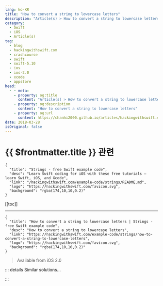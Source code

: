 ```yaml
---
lang: ko-KR
title: "How to convert a string to lowercase letters"
description: "Article(s) > How to convert a string to lowercase letters"
category:
  - Swift
  - iOS
  - Article(s)
tag: 
  - blog
  - hackingwithswift.com
  - crashcourse
  - swift
  - swift-5.10
  - ios
  - ios-2.0
  - xcode
  - appstore
head:
  - - meta:
    - property: og:title
      content: "Article(s) > How to convert a string to lowercase letters"
    - property: og:description
      content: "How to convert a string to lowercase letters"
    - property: og:url
      content: https://chanhi2000.github.io/articles/hackingwithswift.com/example-code/strings/how-to-convert-a-string-to-lowercase-letters.html
date: 2018-03-28
isOriginal: false
---
```


# {{ $frontmatter.title }} 관련

```component VPCard
{
  "title": "Strings - free Swift example code",
  "desc": "Learn Swift coding for iOS with these free tutorials – learn Swift, iOS, and Xcode",
  "link": "/hackingwithswift.com/example-code/strings/README.md",
  "logo": "https://hackingwithswift.com/favicon.svg",
  "background": "rgba(174,10,10,0.2)"
}
```

[[toc]]

---

```component VPCard
{
  "title": "How to convert a string to lowercase letters | Strings - free Swift example code",
  "desc": "How to convert a string to lowercase letters",
  "link": "https://hackingwithswift.com/example-code/strings/how-to-convert-a-string-to-lowercase-letters",
  "logo": "https://hackingwithswift.com/favicon.svg",
  "background": "rgba(174,10,10,0.2)"
}
```

> Available from iOS 2.0

<!-- TODO: 작성 -->

<!-- 
You can convert any string to lowercase – that is, going from "HELLO" to "hello" – by calling its `lowercased()` method, like this:

```swift
let str = "Sunday, Monday, Happy Days"
print(str.lowercased())
```

That will output "sunday, monday, happy days" to the Xcode console.

-->

::: details Similar solutions…

<!--
/quick-start/swiftui/how-to-make-textfield-uppercase-or-lowercase-using-textcase">How to make TextField uppercase or lowercase using textCase() 
/example-code/strings/how-to-convert-a-string-to-uppercase-letters">How to convert a string to uppercase letters 
/example-code/strings/how-to-loop-through-letters-in-a-string">How to loop through letters in a string 
/quick-start/swiftui/how-to-add-spacing-between-letters-in-text">How to add spacing between letters in text 
/example-code/system/how-to-convert-dates-and-times-to-a-string-using-dateformatter">How to convert dates and times to a string using DateFormatter</a>
-->

:::


